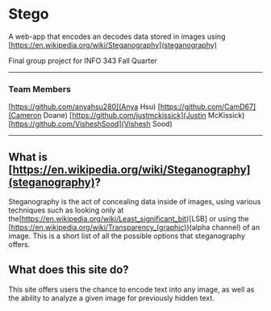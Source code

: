 # Stego
A web-app that encodes an decodes data stored in images using [https://en.wikipedia.org/wiki/Steganography](steganography)

Final group project for INFO 343 Fall Quarter

----

### Team Members
[https://github.com/anyahsu280](Anya Hsu)
[https://github.com/CamD67](Cameron Doane)
[https://github.com/justmckissick](Justin McKissick)
[https://github.com/VisheshSood](Vishesh Sood)

----

## What is [https://en.wikipedia.org/wiki/Steganography](steganography)?
Steganography is the act of concealing data inside of images, using various techniques such as looking only at the[https://en.wikipedia.org/wiki/Least_significant_bit)[LSB] or using the [https://en.wikipedia.org/wiki/Transparency_(graphic))(alpha channel) of an image. This is a short list of all the possible options that steganography offers.

## What does this site do?
This site offers users the chance to encode text into any image, as well as the ability to analyze a given image for previously hidden text.